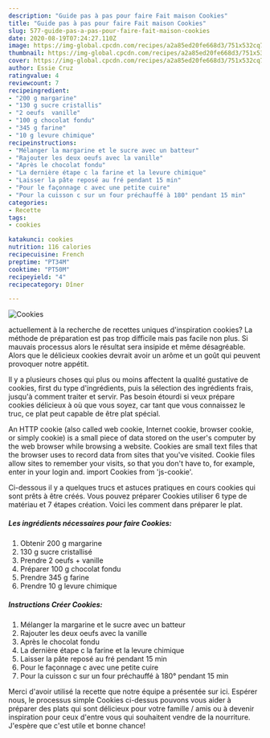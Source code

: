 ```yaml
---
description: "Guide pas à pas pour faire Fait maison Cookies"
title: "Guide pas à pas pour faire Fait maison Cookies"
slug: 577-guide-pas-a-pas-pour-faire-fait-maison-cookies
date: 2020-08-19T07:24:27.110Z
image: https://img-global.cpcdn.com/recipes/a2a85ed20fe668d3/751x532cq70/cookies-photo-principale-de-la-recette.jpg
thumbnail: https://img-global.cpcdn.com/recipes/a2a85ed20fe668d3/751x532cq70/cookies-photo-principale-de-la-recette.jpg
cover: https://img-global.cpcdn.com/recipes/a2a85ed20fe668d3/751x532cq70/cookies-photo-principale-de-la-recette.jpg
author: Essie Cruz
ratingvalue: 4
reviewcount: 7
recipeingredient:
- "200 g margarine"
- "130 g sucre cristallis"
- "2 oeufs  vanille"
- "100 g chocolat fondu"
- "345 g farine"
- "10 g levure chimique"
recipeinstructions:
- "Mélanger la margarine et le sucre avec un batteur"
- "Rajouter les deux oeufs avec la vanille"
- "Après le chocolat fondu"
- "La dernière étape c la farine et la levure chimique"
- "Laisser la pâte reposé au fré pendant 15 min"
- "Pour le façonnage c avec une petite cuire"
- "Pour la cuisson c sur un four préchauffé à 180° pendant 15 min"
categories:
- Recette
tags:
- cookies

katakunci: cookies 
nutrition: 116 calories
recipecuisine: French
preptime: "PT34M"
cooktime: "PT50M"
recipeyield: "4"
recipecategory: Dîner

---
```



![Cookies](https://img-global.cpcdn.com/recipes/a2a85ed20fe668d3/751x532cq70/cookies-photo-principale-de-la-recette.jpg)

actuellement à la recherche de recettes uniques d'inspiration cookies? La méthode de préparation est pas trop difficile mais pas facile non plus. Si mauvais processus alors le résultat sera insipide et même désagréable. Alors que le délicieux cookies devrait avoir un arôme et un goût qui peuvent provoquer notre appétit.

Il y a plusieurs choses qui plus ou moins affectent la qualité gustative de cookies, first du type d'ingrédients, puis la sélection des ingrédients frais, jusqu'à comment traiter et servir. Pas besoin étourdi si veux prépare cookies délicieux à où que vous soyez, car tant que vous connaissez le truc, ce plat peut capable de être plat spécial.

An HTTP cookie (also called web cookie, Internet cookie, browser cookie, or simply cookie) is a small piece of data stored on the user&#39;s computer by the web browser while browsing a website. Cookies are small text files that the browser uses to record data from sites that you&#39;ve visited. Cookie files allow sites to remember your visits, so that you don&#39;t have to, for example, enter in your login and. import Cookies from &#39;js-cookie&#39;.


Ci-dessous il y a quelques trucs et astuces pratiques en cours cookies qui sont prêts à être créés. Vous pouvez préparer Cookies utiliser 6 type de matériau et 7 étapes création. Voici les comment dans préparer le plat.

<!--inarticleads1-->

##### Les ingrédients nécessaires pour faire Cookies:

1. Obtenir 200 g margarine
1.  130 g sucre cristallisé
1. Prendre 2 oeufs + vanille
1. Préparer 100 g chocolat fondu
1. Prendre 345 g farine
1. Prendre 10 g levure chimique




<!--inarticleads2-->

##### Instructions Créer Cookies:

1. Mélanger la margarine et le sucre avec un batteur
1. Rajouter les deux oeufs avec la vanille
1. Après le chocolat fondu
1. La dernière étape c la farine et la levure chimique
1. Laisser la pâte reposé au fré pendant 15 min
1. Pour le façonnage c avec une petite cuire
1. Pour la cuisson c sur un four préchauffé à 180° pendant 15 min





Merci d'avoir utilisé la recette que notre équipe a présentée sur ici. Espérer nous, le processus simple Cookies ci-dessus pouvons vous aider à préparer des plats qui sont délicieux pour votre famille / amis ou à devenir inspiration pour ceux d'entre vous qui souhaitent vendre de la nourriture. J'espère que c'est utile et bonne chance!
